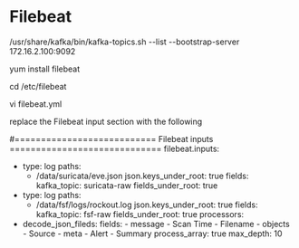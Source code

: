 # Filebeat

/usr/share/kafka/bin/kafka-topics.sh  --list --bootstrap-server 172.16.2.100:9092

yum install filebeat

cd /etc/filebeat

vi filebeat.yml

replace the Filebeat input section with the following


#=========================== Filebeat inputs =============================
filebeat.inputs:
  - type: log
    paths:
      - /data/suricata/eve.json
    json.keys_under_root: true
    fields:
      kafka_topic: suricata-raw
    fields_under_root: true
  - type: log
    paths:
      - /data/fsf/logs/rockout.log
    json.keys_under_root: true
    fields:
      kafka_topic: fsf-raw
    fields_under_root: true
processors:
  - decode_json_fileds:
      fields:
        - message
        - Scan Time
        - Filename
        - objects
        - Source
        - meta
        - Alert
        - Summary
      process_array: true
      max_depth: 10



 






